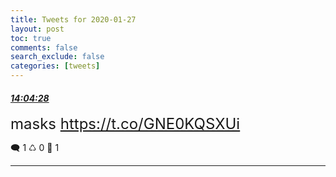 ```yaml
---
title: Tweets for 2020-01-27
layout: post
toc: true
comments: false
search_exclude: false
categories: [tweets]
---
```



#### <a href = "https://twitter.com/deepfates/status/1221901811956641793">*14:04:28*</a>

<font size="5">masks   https://t.co/GNE0KQSXUi</font>



🗨️ 1 ♺ 0 🤍  1   

---
    
            

